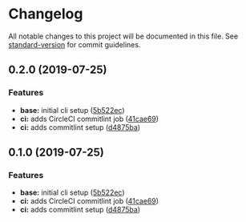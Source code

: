 # Changelog

All notable changes to this project will be documented in this file. See [standard-version](https://github.com/conventional-changelog/standard-version) for commit guidelines.

## 0.2.0 (2019-07-25)


### Features

* **base:** initial cli setup ([5b522ec](https://github.com/noprotocol/np-cli/commit/5b522ec))
* **ci:** adds CircleCI commitlint job ([41cae69](https://github.com/noprotocol/np-cli/commit/41cae69))
* **ci:** adds commitlint setup ([d4875ba](https://github.com/noprotocol/np-cli/commit/d4875ba))



## 0.1.0 (2019-07-25)


### Features

* **base:** initial cli setup ([5b522ec](https://github.com/noprotocol/np-cli/commit/5b522ec))
* **ci:** adds CircleCI commitlint job ([41cae69](https://github.com/noprotocol/np-cli/commit/41cae69))
* **ci:** adds commitlint setup ([d4875ba](https://github.com/noprotocol/np-cli/commit/d4875ba))

